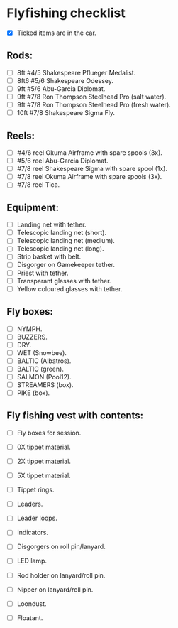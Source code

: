 # Flyfishing checklist

* [x] Ticked items are in the car.

## Rods:

* [ ] 8ft #4/5 Shakespeare Pflueger Medalist.
* [ ] 8ft6 #5/6 Shakespeare Odessey.
* [ ] 9ft #5/6 Abu-Garcia Diplomat.
* [ ] 9ft #7/8 Ron Thompson Steelhead Pro (salt water).
* [ ] 9ft #7/8 Ron Thompson Steelhead Pro (fresh water).
* [ ] 10ft #7/8 Shakespeare Sigma Fly.

## Reels:

* [ ] #4/6 reel Okuma Airframe  with spare spools (3x).
* [ ] #5/6 reel Abu-Garcia Diplomat.
* [ ] #7/8 reel Shakespeare Sigma with spare spool (1x).
* [ ] #7/8 reel Okuma Airframe  with spare spools (3x).
* [ ] #7/8 reel Tica.

## Equipment:

* [ ] Landing net with tether.
* [ ] Telescopic landing net (short).
* [ ] Telescopic landing net (medium).
* [ ] Telescopic landing net (long).
* [ ] Strip basket with belt.
* [ ] Disgorger on Gamekeeper tether.
* [ ] Priest with tether.
* [ ] Transparant glasses with tether.
* [ ] Yellow coloured glasses with tether. 

## Fly boxes: 

* [ ] NYMPH.
* [ ] BUZZERS.
* [ ] DRY.
* [ ] WET (Snowbee).
* [ ] BALTIC (Albatros).
* [ ] BALTIC (green).
* [ ] SALMON (Pool12).
* [ ] STREAMERS (box).
* [ ] PIKE (box).

## Fly fishing vest with contents:

* [ ] Fly boxes for session.

* [ ] 0X tippet material. 
* [ ] 2X tippet material.
* [ ] 5X tippet material.

* [ ] Tippet rings.
* [ ] Leaders.
* [ ] Leader loops.
* [ ] Indicators. 
* [ ] Disgorgers on roll pin/lanyard.
* [ ] LED lamp.
* [ ] Rod holder on lanyard/roll pin.
* [ ] Nipper on lanyard/roll pin.
* [ ] Loondust.
* [ ] Floatant.
